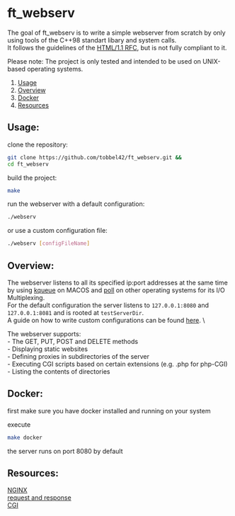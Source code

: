 # ft_webserv

The goal of ft_webserv is to write a simple webserver from scratch by only using tools of the C++98 standart libary and system calls. \
It follows the guidelines of the [HTML/1.1 RFC](https://www.rfc-editor.org/rfc/rfc9112.html), but is not fully compliant to it.

Please note: The project is only tested and intended to be used on UNIX-based operating systems.

1. [Usage](#usage)
2. [Overview](#overview)
3. [Docker](#docker)
4. [Resources](#resources)


## Usage:

clone the repository:
```bash
git clone https://github.com/tobbel42/ft_webserv.git &&
cd ft_webserv
```

build the project:
```bash
make
```

run the webserver with a default configuration:
```bash
./webserv
```
or use a custom configuration file:
```bash
./webserv [configFileName]
```


## Overview:

The webserver listens to all its specified ip:port addresses at the same
time by using [kqueue] on MACOS and [poll] on other operating systems for its I/O Multiplexing. \
For the default configuration the server listens to ``127.0.0.1:8080`` and ``127.0.0.1:8081`` and is rooted at ``testServerDir``. \
A guide on how to write custom configurations can be found [here](https://github.com/tobbel42/ft_webserv/blob/main/config/default.conf). \


The webserver supports: \
    - The GET, PUT, POST and DELETE methods \
    - Displaying static websites \
    - Defining proxies in subdirectories of the server \
    - Executing CGI scripts based on certain extensions (e.g. .php for php-CGI) \
    - Listing the contents of directories


## Docker:

first make sure you have docker installed and running on your system

execute
```bash
make docker
```

the server runs on port 8080 by default

## Resources:

[NGINX](https://nginx.org/en/docs/dirindex.html) \
[request and response](https://www.rfc-editor.org/rfc/rfc2616) \
[CGI](https://www.rfc-editor.org/rfc/rfc3875)



[kqueue]: https://man.openbsd.org/kqueue.2
[poll]: https://www.man7.org/linux/man-pages/man2/poll.2.html